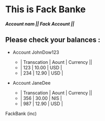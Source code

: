 # This is Fack Banke
##### Account nam || Fack Account || 
## Please check your balances :

 - Account JohnDow123
   - | Transcation | Aount | Currency ||
   - | 123 | 10.00 | USD |
   - | 234 | 12.90 | USD |
 


 - Account JaneDee
   - | Transcation | Aount | Currency ||
   - | 356 | 30.00 | NIS |
   - | 987 | 12.90 | USD |
 
 
 FackBank (inc)
